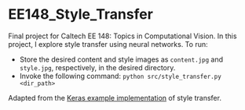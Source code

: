 # EE148_Style_Transfer

Final project for Caltech EE 148: Topics in Computational Vision. In this project, I explore style transfer using neural networks. To run:

- Store the desired content and style images as `content.jpg` and `style.jpg`, respectively, in the desired directory.
- Invoke the following command: `python src/style_transfer.py <dir_path>`

Adapted from the [Keras example implementation](https://github.com/fchollet/keras/blob/master/examples/neural_style_transfer.py) of style transfer.
